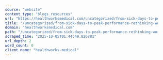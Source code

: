 ```yaml
---
source: "website"
content_type: "blogs_resources"
url: "https://healthworksmedical.com/uncategorized/from-sick-days-to-peak-performance-rethinking-workplace-health-benefits/"
title: "/uncategorized/from-sick-days-to-peak-performance-rethinking-workplace-health-benefits/"
domain: "healthworksmedical.com"
path: "/uncategorized/from-sick-days-to-peak-performance-rethinking-workplace-health-benefits/"
scraped_time: "2025-10-05T01:44:49.826881"
url_depth: 2
word_count: 0
client_name: "healthworks-medical"
---
```


